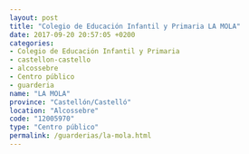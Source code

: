 ```yaml
---
layout: post
title: "Colegio de Educación Infantil y Primaria LA MOLA"
date: 2017-09-20 20:57:05 +0200
categories:
- Colegio de Educación Infantil y Primaria
- castellon-castello
- alcossebre
- Centro público
- guarderia
name: "LA MOLA"
province: "Castellón/Castelló"
location: "Alcossebre"
code: "12005970"
type: "Centro público"
permalink: /guarderias/la-mola.html
---
```

